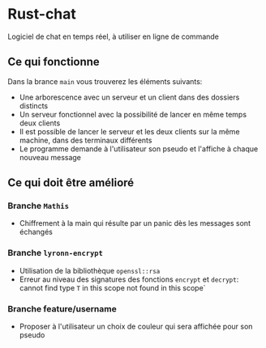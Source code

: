 # Rust-chat

Logiciel de chat en temps réel, à utiliser en ligne de commande

## Ce qui fonctionne

Dans la brance `main` vous trouverez les éléments suivants:
* Une arborescence avec un serveur et un client dans des dossiers distincts
* Un serveur fonctionnel avec la possibilité de lancer en même temps deux clients
* Il est possible de lancer le serveur et les deux clients sur la même machine, dans des terminaux différents
* Le programme demande à l'utilisateur son pseudo et l'affiche à chaque nouveau message

## Ce qui doit être amélioré

### Branche `Mathis`

* Chiffrement à la main qui résulte par un panic dès les messages sont échangés

### Branche `lyronn-encrypt`

* Utilisation de la bibliothèque `openssl::rsa`
* Erreur au niveau des signatures des fonctions `encrypt` et `decrypt`: cannot find type `T` in this scope
not found in this scope`

### Branche feature/username

* Proposer à l'utilisateur un choix de couleur qui sera affichée pour son pseudo
